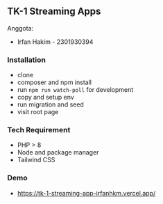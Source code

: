 ## TK-1 Streaming Apps
Anggota:
- Irfan Hakim - 2301930394

### Installation
- clone
- composer and npm install
- run `npm run watch-poll` for development 
- copy and setup env
- run migration and seed
- visit root page

### Tech Requirement
- PHP > 8
- Node and package manager
- Tailwind CSS

### Demo
- https://tk-1-streaming-app-irfanhkm.vercel.app/
